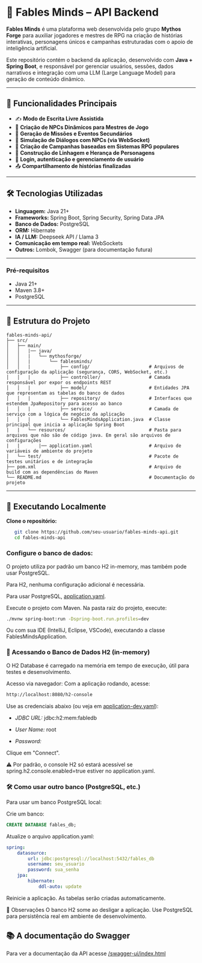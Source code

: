 # 🧠 Fables Minds – API Backend

**Fables Minds** é uma plataforma web desenvolvida pelo grupo **Mythos Forge** para auxiliar jogadores e mestres de RPG na criação de histórias interativas, personagens únicos e campanhas estruturadas com o apoio de inteligência artificial.

Este repositório contém o backend da aplicação, desenvolvido com **Java + Spring Boot**, e responsável por gerenciar usuários, sessões, dados narrativos e integração com uma LLM (Large Language Model) para geração de conteúdo dinâmico.

---

## 🚀 Funcionalidades Principais

- ✍️ **Modo de Escrita Livre Assistida**
- 🧙 **Criação de NPCs Dinâmicos para Mestres de Jogo**
- 📜 **Geração de Missões e Eventos Secundários**
- 💬 **Simulação de Diálogos com NPCs (via WebSocket)**
- 🎲 **Criação de Campanhas baseadas em Sistemas RPG populares**
- 🧬 **Construção de Linhagem e Herança de Personagens**
- 🔐 **Login, autenticação e gerenciamento de usuário**
- 📤 **Compartilhamento de histórias finalizadas**

---

## 🛠️ Tecnologias Utilizadas

- **Linguagem:** Java 21+
- **Frameworks:** Spring Boot, Spring Security, Spring Data JPA
- **Banco de Dados:** PostgreSQL
- **ORM:** Hibernate
- **IA / LLM:** Deepseek API / Llama 3
- **Comunicação em tempo real:** WebSockets
- **Outros:** Lombok, Swagger (para documentação futura)

---

### Pré-requisitos

- Java 21+
- Maven 3.8+
- PostgreSQL

---

## 📁 Estrutura do Projeto
```
fables-minds-api/
├── src/
│   ├── main/
│   │   |── java/
│   │   |   └── mythosforge/
│   │   |       └── fablesminds/
│   │   |           ├── config/                      # Arquivos de configuração da aplicação (segurança, CORS, WebSocket, etc.)
│   │   |           ├── controller/                  # Camada responsável por expor os endpoints REST
│   │   |           ├── model/                       # Entidades JPA que representam as tabelas do banco de dados
│   │   |           ├── repository/                  # Interfaces que estendem JpaRepository para acesso ao banco
│   │   |           ├── service/                     # Camada de serviço com a lógica de negócio da aplicação
│   │   |           └── FablesMindsApplication.java  # Classe principal que inicia a aplicação Spring Boot
|   |   └── resources/                               # Pasta para arquivos que não são de código java. Em geral são arquivos de configurações
|   |       |── application.yaml                     # Arquivo de variáveis de ambiente do projeto 
│   └── test/                                        # Pacote de testes unitários e de integração
├── pom.xml                                          # Arquivo de build com as dependências do Maven
└── README.md                                        # Documentação do projeto
```
---

## 🧪 Executando Localmente

**Clone o repositório:**
```bash
   git clone https://github.com/seu-usuario/fables-minds-api.git
   cd fables-minds-api
```
### Configure o banco de dados:

O projeto utiliza por padrão um banco H2 in-memory, mas também pode usar PostgreSQL.

Para H2, nenhuma configuração adicional é necessária.

Para usar PostgreSQL, [application.yaml](src\main\resources\application.yaml).

Execute o projeto com Maven. Na pasta raiz do projeto, execute:

```bash
./mvnw spring-boot:run -Dspring-boot.run.profiles=dev
```
Ou com sua IDE (IntelliJ, Eclipse, VSCode), executando a classe FablesMindsApplication.

### 🧩 Acessando o Banco de Dados H2 (in-memory)
O H2 Database é carregado na memória em tempo de execução, útil para testes e desenvolvimento.

Acesso via navegador:
Com a aplicação rodando, acesse:

```bash
http://localhost:8080/h2-console
```
Use as credenciais abaixo (ou veja em [application-dev.yaml](src\main\resources\application-dev.yaml)):

- *JDBC URL:* jdbc:h2:mem:fabledb

- *User Name:* root

- *Password:*

Clique em "Connect".

⚠️ Por padrão, o console H2 só estará acessível se spring.h2.console.enabled=true estiver no application.yaml.

### 🛠️ Como usar outro banco (PostgreSQL, etc.)
Para usar um banco PostgreSQL local:

Crie um banco:

```sql
CREATE DATABASE fables_db;
```
Atualize o arquivo application.yaml:
```yaml
spring:
    datasource:
        url: jdbc:postgresql://localhost:5432/fables_db
        username: seu_usuario
        password: sua_senha
    jpa:
        hibernate:
            ddl-auto: update
```
Reinicie a aplicação. As tabelas serão criadas automaticamente.

📌 Observações
O banco H2 some ao desligar a aplicação. Use PostgreSQL para persistência real em ambiente de desenvolvimento.

##  📚 A documentação do Swagger
Para ver a documentação da API acesse [/swagger-ui/index.html]()
